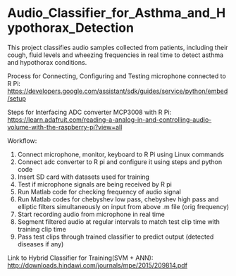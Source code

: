 # Audio_Classifier_for_Asthma_and_Hypothorax_Detection
This project classifies audio samples collected from patients, including their cough, fluid levels and wheezing frequencies in real time to detect asthma and hypothorax conditions.

Process for Connecting, Configuring and Testing microphone connected to R Pi:
https://developers.google.com/assistant/sdk/guides/service/python/embed/setup

Steps for Interfacing ADC converter MCP3008 with R Pi:
https://learn.adafruit.com/reading-a-analog-in-and-controlling-audio-volume-with-the-raspberry-pi?view=all

Workflow:
1. Connect microphone, monitor, keyboard to R Pi using Linux commands
2. Connect adc converter to R pi and configure it using steps and python code
3. Insert SD card with datasets used for training
4. Test if microphone signals are being received by R pi
5. Run Matlab code for checking frequency of audio signal
6. Run Matlab codes for chebyshev low pass, chebyshev high pass and elliptic filters simultaneously on input from above .m file (orig frequency)
7. Start recording audio from microphone in real time
8. Segment filtered audio at regular intervals to match test clip time with training clip time
9. Pass test clips through trained classifier to predict output (detected diseases if any) 

Link to Hybrid Classifier for Training(SVM + ANN):
http://downloads.hindawi.com/journals/mpe/2015/209814.pdf
